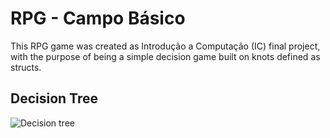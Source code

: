 # RPG - Campo Básico

This RPG game was created as Introdução a Computação (IC) final project, with the purpose of being a simple decision game built on knots defined as structs. 

## Decision Tree

![Decision tree](https://github.com/luizgbraga/RPG/blob/image.jpg?raw=true)
